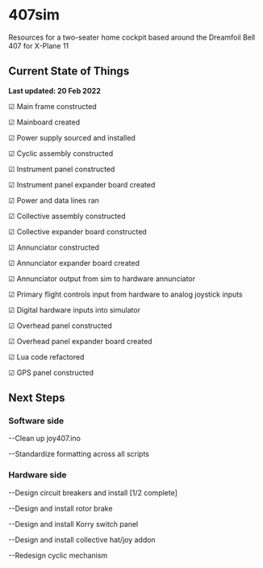 # 407sim
Resources for a two-seater home cockpit based around the Dreamfoil Bell 407 for X-Plane 11

## Current State of Things

**Last updated: 20 Feb 2022**

☑ Main frame constructed 

☑ Mainboard created 

☑ Power supply sourced and installed

☑ Cyclic assembly constructed 

☑ Instrument panel constructed

☑ Instrument panel expander board created 

☑ Power and data lines ran 

☑ Collective assembly constructed 

☑ Collective expander board constructed 

☑ Annunciator constructed 

☑ Annunciator expander board created 

☑ Annunciator output from sim to hardware annunciator

☑ Primary flight controls input from hardware to analog joystick inputs

☑ Digital hardware inputs into simulator

☑ Overhead panel constructed

☑ Overhead panel expander board created

☑ Lua code refactored

☑ GPS panel constructed

## Next Steps

### Software side

--Clean up joy407.ino

--Standardize formatting across all scripts

### Hardware side

--Design circuit breakers and install [1/2 complete]

--Design and install rotor brake

--Design and install Korry switch panel

--Design and install collective hat/joy addon

--Redesign cyclic mechanism
